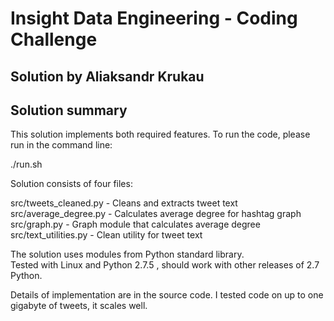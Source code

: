 Insight Data Engineering - Coding Challenge
===========================================================

## Solution by Aliaksandr Krukau

## Solution summary
This solution implements both required features.
To run the code, please run in the command line:

 ./run.sh

Solution consists of four files:

src/tweets_cleaned.py - Cleans and extracts tweet text   
src/average_degree.py - Calculates average degree for hashtag graph   
src/graph.py - Graph module that calculates average degree   
src/text_utilities.py - Clean utility for tweet text   

The solution uses modules from Python standard library.  
Tested with Linux and Python 2.7.5 , should work with other releases of 2.7 Python.  

Details of implementation are in the source code. 
I tested code on up to one gigabyte of tweets, it scales well.

 
